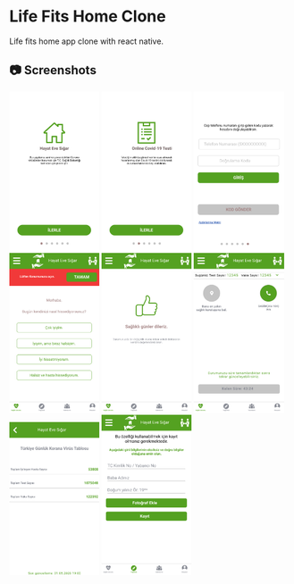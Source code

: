 # Life Fits Home Clone


Life fits home app clone with react native.


## :camera: Screenshots

<img src="screenshots/2.png" height ="33%" width="32%"></img>
<img src="screenshots/3.png" height ="33%" width="32%"></img>
<img src="screenshots/4.png" height ="33%" width="32%"></img>
<img src="screenshots/5.png" height ="33%" width="32%"></img>
<img src="screenshots/6.png" height ="33%" width="32%"></img>
<img src="screenshots/7.png" height ="33%" width="32%"></img>
<img src="screenshots/8.png" height ="33%" width="32%"></img>
<img src="screenshots/9.png" height ="33%" width="32%"></img>
